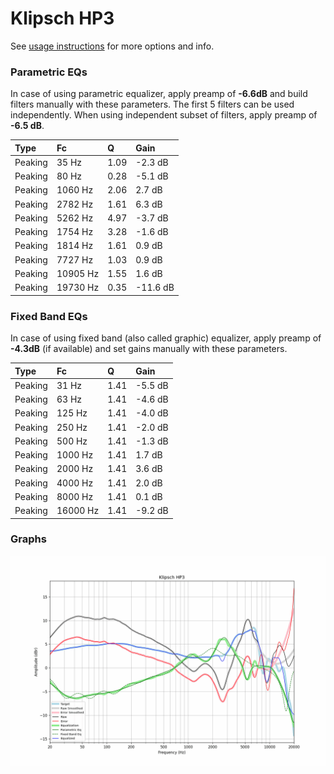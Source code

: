 # Klipsch HP3
See [usage instructions](https://github.com/jaakkopasanen/AutoEq#usage) for more options and info.

### Parametric EQs
In case of using parametric equalizer, apply preamp of **-6.6dB** and build filters manually
with these parameters. The first 5 filters can be used independently.
When using independent subset of filters, apply preamp of **-6.5 dB**.

| Type    | Fc       |    Q | Gain     |
|:--------|:---------|:-----|:---------|
| Peaking | 35 Hz    | 1.09 | -2.3 dB  |
| Peaking | 80 Hz    | 0.28 | -5.1 dB  |
| Peaking | 1060 Hz  | 2.06 | 2.7 dB   |
| Peaking | 2782 Hz  | 1.61 | 6.3 dB   |
| Peaking | 5262 Hz  | 4.97 | -3.7 dB  |
| Peaking | 1754 Hz  | 3.28 | -1.6 dB  |
| Peaking | 1814 Hz  | 1.61 | 0.9 dB   |
| Peaking | 7727 Hz  | 1.03 | 0.9 dB   |
| Peaking | 10905 Hz | 1.55 | 1.6 dB   |
| Peaking | 19730 Hz | 0.35 | -11.6 dB |

### Fixed Band EQs
In case of using fixed band (also called graphic) equalizer, apply preamp of **-4.3dB**
(if available) and set gains manually with these parameters.

| Type    | Fc       |    Q | Gain    |
|:--------|:---------|:-----|:--------|
| Peaking | 31 Hz    | 1.41 | -5.5 dB |
| Peaking | 63 Hz    | 1.41 | -4.6 dB |
| Peaking | 125 Hz   | 1.41 | -4.0 dB |
| Peaking | 250 Hz   | 1.41 | -2.0 dB |
| Peaking | 500 Hz   | 1.41 | -1.3 dB |
| Peaking | 1000 Hz  | 1.41 | 1.7 dB  |
| Peaking | 2000 Hz  | 1.41 | 3.6 dB  |
| Peaking | 4000 Hz  | 1.41 | 2.0 dB  |
| Peaking | 8000 Hz  | 1.41 | 0.1 dB  |
| Peaking | 16000 Hz | 1.41 | -9.2 dB |

### Graphs
![](./Klipsch%20HP3.png)
